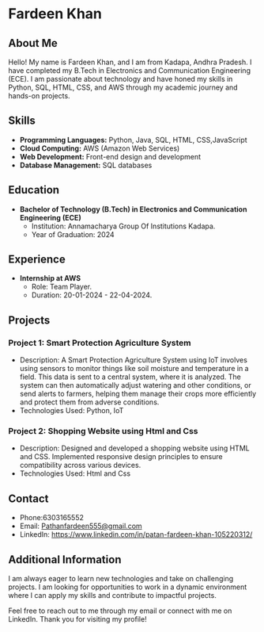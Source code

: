 # Fardeen Khan

## About Me
Hello! My name is Fardeen Khan, and I am from Kadapa, Andhra Pradesh. I have completed my B.Tech in Electronics and Communication Engineering (ECE). I am passionate about technology and have honed my skills in Python, SQL, HTML, CSS, and AWS through my academic journey and hands-on projects.

## Skills
- **Programming Languages:** Python, Java, SQL, HTML, CSS,JavaScript
- **Cloud Computing:** AWS (Amazon Web Services)
- **Web Development:** Front-end design and development
- **Database Management:** SQL databases

## Education
- **Bachelor of Technology (B.Tech) in Electronics and Communication Engineering (ECE)**
  - Institution: Annamacharya Group Of Institutions Kadapa.
  - Year of Graduation: 2024

## Experience
- **Internship at AWS**
  - Role: Team Player.
  - Duration: 20-01-2024 - 22-04-2024.

## Projects
### Project 1: Smart Protection Agriculture System
- Description: A Smart Protection Agriculture System using IoT involves using sensors to monitor things like soil moisture and temperature in a field. This data is sent to a central 
    system, where it is analyzed. The system can then automatically adjust watering and other conditions, or send alerts to farmers, helping them manage their crops more efficiently and 
    protect them from adverse conditions.
- Technologies Used: Python, IoT

### Project 2: Shopping Website using Html and Css
- Description: Designed and developed a shopping website using HTML and CSS. Implemented responsive design principles to ensure compatibility across various devices.
- Technologies Used: Html and Css

## Contact
- Phone:6303165552
- Email: Pathanfardeen555@gmail.com
- LinkedIn: https://www.linkedin.com/in/patan-fardeen-khan-105220312/
  

## Additional Information
I am always eager to learn new technologies and take on challenging projects. I am looking for opportunities to work in a dynamic environment where I can apply my skills and contribute to impactful projects.

Feel free to reach out to me through my email or connect with me on LinkedIn. Thank you for visiting my profile!
